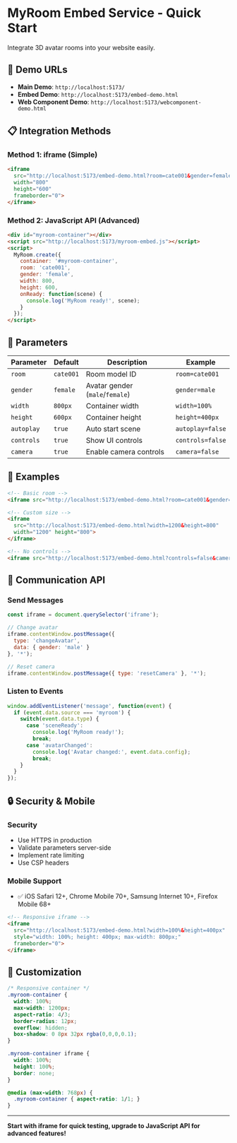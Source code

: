 # MyRoom Embed Service - Quick Start

Integrate 3D avatar rooms into your website easily.

## 🚀 Demo URLs

- **Main Demo**: `http://localhost:5173/`
- **Embed Demo**: `http://localhost:5173/embed-demo.html`
- **Web Component Demo**: `http://localhost:5173/webcomponent-demo.html`

## 📋 Integration Methods

### Method 1: iframe (Simple)

```html
<iframe 
  src="http://localhost:5173/embed-demo.html?room=cate001&gender=female&width=800&height=600" 
  width="800" 
  height="600" 
  frameborder="0">
</iframe>
```

### Method 2: JavaScript API (Advanced)

```html
<div id="myroom-container"></div>
<script src="http://localhost:5173/myroom-embed.js"></script>
<script>
  MyRoom.create({
    container: '#myroom-container',
    room: 'cate001',
    gender: 'female',
    width: 800,
    height: 600,
    onReady: function(scene) {
      console.log('MyRoom ready!', scene);
    }
  });
</script>
```

## 🔧 Parameters

| Parameter | Default | Description | Example |
|-----------|---------|-------------|----------|
| `room` | `cate001` | Room model ID | `room=cate001` |
| `gender` | `female` | Avatar gender (`male`/`female`) | `gender=male` |
| `width` | `800px` | Container width | `width=100%` |
| `height` | `600px` | Container height | `height=400px` |
| `autoplay` | `true` | Auto start scene | `autoplay=false` |
| `controls` | `true` | Show UI controls | `controls=false` |
| `camera` | `true` | Enable camera controls | `camera=false` |

## 📝 Examples

```html
<!-- Basic room -->
<iframe src="http://localhost:5173/embed-demo.html?room=cate001&gender=female"></iframe>

<!-- Custom size -->
<iframe 
  src="http://localhost:5173/embed-demo.html?width=1200&height=800" 
  width="1200" height="800">
</iframe>

<!-- No controls -->
<iframe src="http://localhost:5173/embed-demo.html?controls=false&camera=false"></iframe>
```

## 🔗 Communication API

### Send Messages

```javascript
const iframe = document.querySelector('iframe');

// Change avatar
iframe.contentWindow.postMessage({
  type: 'changeAvatar',
  data: { gender: 'male' }
}, '*');

// Reset camera
iframe.contentWindow.postMessage({ type: 'resetCamera' }, '*');
```

### Listen to Events

```javascript
window.addEventListener('message', function(event) {
  if (event.data.source === 'myroom') {
    switch(event.data.type) {
      case 'sceneReady':
        console.log('MyRoom ready!');
        break;
      case 'avatarChanged':
        console.log('Avatar changed:', event.data.config);
        break;
    }
  }
});
```

## 🔒 Security & Mobile

### Security
- Use HTTPS in production
- Validate parameters server-side
- Implement rate limiting
- Use CSP headers

### Mobile Support
- ✅ iOS Safari 12+, Chrome Mobile 70+, Samsung Internet 10+, Firefox Mobile 68+

```html
<!-- Responsive iframe -->
<iframe 
  src="http://localhost:5173/embed-demo.html?width=100%&height=400px" 
  style="width: 100%; height: 400px; max-width: 800px;"
  frameborder="0">
</iframe>
```

## 🎨 Customization

```css
/* Responsive container */
.myroom-container {
  width: 100%;
  max-width: 1200px;
  aspect-ratio: 4/3;
  border-radius: 12px;
  overflow: hidden;
  box-shadow: 0 8px 32px rgba(0,0,0,0.1);
}

.myroom-container iframe {
  width: 100%;
  height: 100%;
  border: none;
}

@media (max-width: 768px) {
  .myroom-container { aspect-ratio: 1/1; }
}
```

<!-- ## 🚀 Production Setup

1. Replace `localhost:5173` with your domain
2. Configure HTTPS and SSL
3. Set up CDN for faster loading
4. Add error tracking and monitoring
5. Test across devices and browsers

## 📞 Support

- 📧 Email: support@myroom.com
- 📖 Docs: [Full Documentation](https://docs.myroom.com)
- 🐛 Issues: [Report bugs](https://github.com/myroom/issues) -->

---
**Start with iframe for quick testing, upgrade to JavaScript API for advanced features!**